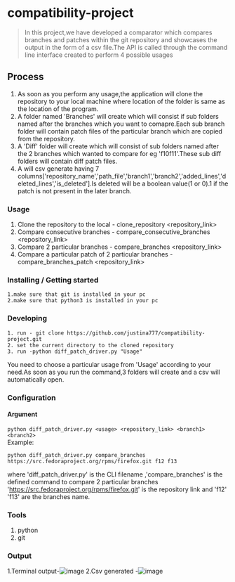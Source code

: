 # compatibility-project

>In this project,we have developed a comparator which compares branches and patches within the git repository and showcases the output in the form of a csv file.The API is called through the command line interface created to perform 4 possible usages

## Process
1. As soon as you perform any usage,the application will clone the repository to your local machine where location of the folder is same as the location of the program.
2. A folder named 'Branches' will create which will consist if sub folders named after the branches which you want to comapre.Each sub branch folder will contain patch files of the particular branch which are copied from the repository.
3. A 'Diff' folder will create which will consist of sub folders named after the 2 branches which wanted to compare for eg 'f10f11'.These sub diff folders will contain diff patch files.
4. A will csv generate having 7 columns['repository_name','path_file','branch1','branch2','added_lines','deleted_lines','is_deleted'].Is deleted will be a boolean value(1 or 0).1 if the patch is not present in the later branch.

### Usage
1. Clone the repository to the local - clone_repository <repository_link>
2. Compare consecutive branches - compare_consecutive_branches <repository_link>
3. Compare 2 particular branches - compare_branches <repository_link> <branch1> <branch2>
4. Compare a particular patch of 2 particular branches - compare_branches_patch <repository_link> <branch1> <branch2> <patch>

### Installing / Getting started
    
```shell
1.make sure that git is installed in your pc
2.make sure that python3 is installed in your pc
```
### Developing

``` shell
1. run - git clone https://github.com/justina777/compatibility-project.git
2. set the current directory to the cloned repository
3. run -python diff_patch_driver.py "Usage"
```  
  You need to choose a particular usage from 'Usage' according to your need.As soon as you run the command,3 folders will create and a csv will automatically open.
  

### Configuration 
  
  #### Argument
  `python diff_patch_driver.py <usage> <repository_link> <branch1> <branch2>`<br>
  Example: 
  ```shell
  python diff_patch_driver.py compare_branches https://src.fedoraproject.org/rpms/firefox.git f12 f13
  ```
  where 'diff_patch_driver.py' is the CLI filename ,'compare_branches' is the defined command to compare 2 particular branches 'https://src.fedoraproject.org/rpms/firefox.git' is the repository link and 'f12' 'f13' are the branches name.
  
### Tools
  1. python
  2. git

### Output
  
  1.Terminal output-![image](https://user-images.githubusercontent.com/53035125/128768201-413d7cf3-98d7-4f27-8da3-4e9102a58602.png)
2.Csv generated -![image](https://user-images.githubusercontent.com/53035125/128768420-b55fa50c-8599-4e08-8671-35a37fdf0903.png)


  
  
  
  
 
